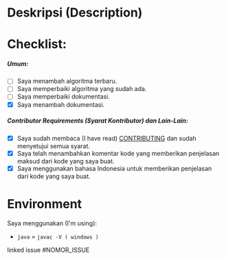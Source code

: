 # Deskripsi (Description)
<!-- Deskripsikan tentang perubahan yang kamu berikan. -->
<!-- jelaskan secara detail tentang perubahan yang kamu berikan. -->


# Checklist:
##### Umum:
- [ ] Saya menambah algoritma terbaru.
- [ ] Saya memperbaiki algoritma yang sudah ada.
- [ ] Saya memperbaiki dokumentasi.
- [x] Saya menambah dokumentasi.

##### Contributor Requirements (Syarat Kontributor) dan Lain-Lain:
 - [x] Saya sudah membaca (I have read) [CONTRIBUTING](https://github.com/bellshade/Java/blob/main/CONTRIBUTING.md) dan sudah menyetujui semua syarat.
 - [x] Saya telah menambahkan komentar kode yang memberikan penjelasan maksud dari kode yang saya buat.
 - [x] Saya menggunakan bahasa Indonesia untuk memberikan penjelasan dari kode yang saya buat.

# Environment
Saya menggunakan (I'm using):
- ``java`` = ``javac -V ( windows )``

<!-- Jika ada gagal pada salah satu test, kami akan mengeceknya kembali. -->
<!-- If there is a failure in one of the tests, we will check it again. -->
linked issue #NOMOR_ISSUE <!--contoh #1-->

